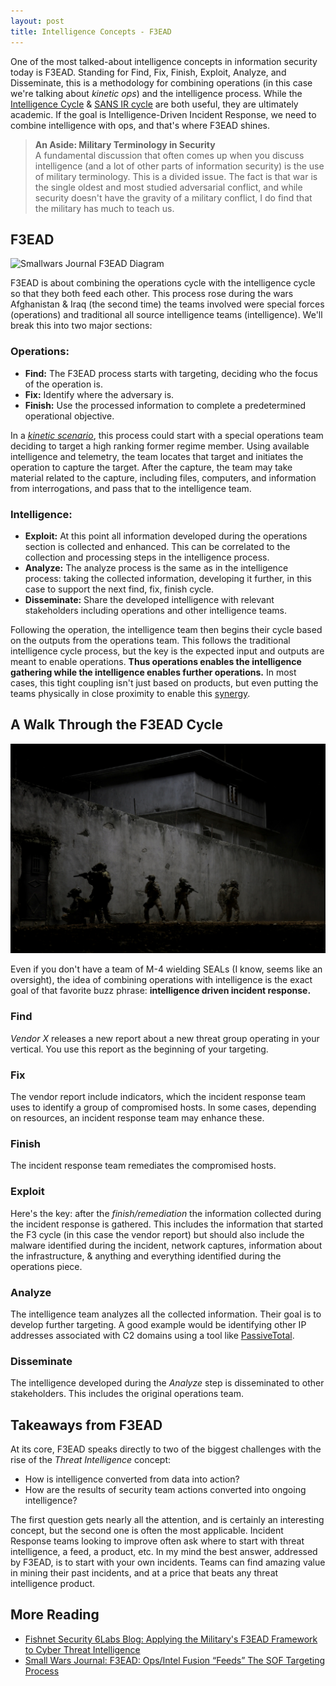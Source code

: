 ```yaml
---
layout: post
title: Intelligence Concepts - F3EAD
---
```


One of the most talked-about intelligence concepts in information security today is F3EAD. Standing for Find, Fix, Finish, Exploit, Analyze, and Disseminate, this is a methodology for combining operations (in this case we're talking about _kinetic ops_) and the intelligence process. While the [Intelligence Cycle](http://sroberts.github.io/2015/02/16/cycles-intelligence/) & [SANS IR cycle](http://sroberts.github.io/2015/03/18/sans-ir/) are both useful, they are ultimately academic. If the goal is Intelligence-Driven Incident Response, we need to combine intelligence with ops, and that's where F3EAD shines.

> <i class="fa fa-comments-o fa-3x pull-left"></i> __An Aside: Military Terminology in Security__ <br>A fundamental discussion that often comes up when you discuss intelligence (and a lot of other parts of information security) is the use of military terminology. This is a divided issue. The fact is that war is the single oldest and most studied adversarial conflict, and while security doesn't have the gravity of a military conflict, I do find that the military has much to teach us.

## F3EAD

![Smallwars Journal F3EAD Diagram](http://smallwarsjournal.com/sites/default/files/F3.jpg)

F3EAD is about combining the operations cycle with the intelligence cycle so that they both feed each other. This process rose during the wars Afghanistan & Iraq (the second time) the teams involved were special forces (operations) and traditional all source intelligence teams (intelligence). We'll break this into two major sections:

### Operations:
- __Find:__ The F3EAD process starts with targeting, deciding who the focus of the operation is.
- __Fix:__ Identify where the adversary is.
- __Finish:__ Use the processed information to complete a predetermined operational objective.

In a [_kinetic scenario_](http://en.wikipedia.org/wiki/Kinetic_military_action), this process could start with a special operations team deciding to target a high ranking former regime member. Using available intelligence and telemetry, the team locates that target and initiates the operation to capture the target. After the capture, the team may take material related to the capture, including files, computers, and information from interrogations, and pass that to the intelligence team.

### Intelligence:
- __Exploit:__ At this point all information developed during the operations section is collected and enhanced. This can be correlated to the collection and processing steps in the intelligence process.
- __Analyze:__ The analyze process is the same as in the intelligence process: taking the collected information, developing it further, in this case to support the next find, fix, finish cycle.
- __Disseminate:__ Share the developed intelligence with relevant stakeholders including operations and other intelligence teams.

Following the operation, the intelligence team then begins their cycle based on the outputs from the operations team. This follows the traditional intelligence cycle process, but the key is the expected input and outputs are meant to enable operations. __Thus operations enables the intelligence gathering while the intelligence enables further operations.__ In most cases, this tight coupling isn't just based on products, but even putting the teams physically in close proximity to enable this [synergy](http://cdn.meme.am/instances/58776835.jpg).

## A Walk Through the F3EAD Cycle

![Super Special Forces](/public/zero-dark-thirty1.jpg)

Even if you don't have a team of M-4 wielding SEALs (I know, seems like an oversight), the idea of combining operations with intelligence is the exact goal of that favorite buzz phrase: __intelligence driven incident response.__

### <i class="fa fa-angle-double-right"></i> Find
_Vendor X_ releases a new report about a new threat group operating in your vertical. You use this report as the beginning of your targeting.

### <i class="fa fa-angle-double-right"></i> Fix
The vendor report include indicators, which the incident response team uses to identify a group of compromised hosts. In some cases, depending on resources, an incident response team may enhance these.

### <i class="fa fa-angle-double-right"></i> Finish
The incident response team remediates the compromised hosts.

### <i class="fa fa-angle-double-right"></i> Exploit
Here's the key: after the _finish/remediation_ the information collected during the incident response is gathered. This includes the information that started the F3 cycle (in this case the vendor report) but should also include the malware identified during the incident, network captures, information about the infrastructure, & anything and everything identified during the operations piece.

### <i class="fa fa-angle-double-right"></i> Analyze
The intelligence team analyzes all the collected information. Their goal is to develop further targeting. A good example would be identifying other IP addresses associated with C2 domains using a tool like [PassiveTotal](https://www.passivetotal.org).

### <i class="fa fa-angle-double-right"></i> Disseminate
The intelligence developed during the _Analyze_ step is disseminated to other stakeholders. This includes the original operations team.

## Takeaways from F3EAD

At its core, F3EAD speaks directly to two of the biggest challenges with the rise of the _Threat Intelligence_ concept:

- How is intelligence converted from data into action?
- How are the results of security team actions converted into ongoing intelligence?

The first question gets nearly all the attention, and is certainly an interesting concept, but the second one is often the most applicable. Incident Response teams looking to improve often ask where to start with threat intelligence, a feed, a product, etc. In my mind the best answer, addressed by F3EAD, is to start with your own incidents. Teams can find amazing value in mining their past incidents, and at a price that beats any threat intelligence product.

## More Reading
- [Fishnet Security 6Labs Blog: Applying the Military's F3EAD Framework to Cyber Threat Intelligence ](https://www.fishnetsecurity.com/6labs/blog/applying-militarys-f3ead-framework-cyber-threat-intelligence)
- [Small Wars Journal: F3EAD: Ops/Intel Fusion “Feeds” The SOF Targeting Process](http://smallwarsjournal.com/jrnl/art/f3ead-opsintel-fusion-%E2%80%9Cfeeds%E2%80%9D-the-sof-targeting-process)
